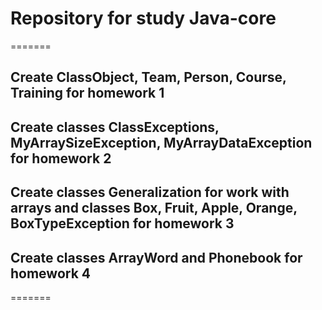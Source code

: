 # Repository for study Java-core

=======
## Create ClassObject, Team, Person, Course, Training for homework 1
## Create classes ClassExceptions, MyArraySizeException, MyArrayDataException for homework 2
## Create classes Generalization for work with arrays and classes Box, Fruit, Apple, Orange, BoxTypeException for homework 3
## Create classes ArrayWord and Phonebook for homework 4
=======

